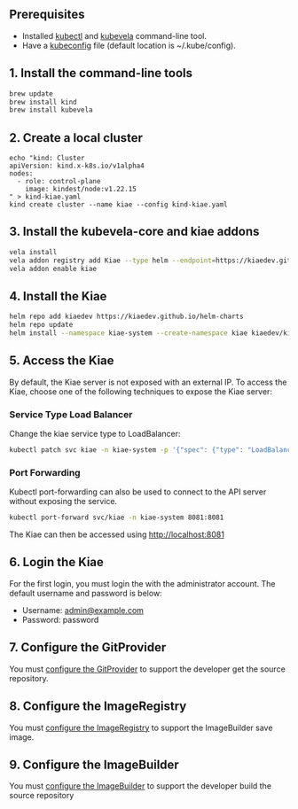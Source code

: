 ## Prerequisites

- Installed [kubectl](https://kubernetes.io/docs/tasks/tools/install-kubectl/) and [kubevela](https://kubevela.net/docs/installation/kubernetes#install-vela-cli) command-line tool.
- Have a [kubeconfig](https://kubernetes.io/docs/tasks/access-application-cluster/configure-access-multiple-clusters/) file (default location is ~/.kube/config).

## 1. Install the command-line tools

```bash
brew update
brew install kind
brew install kubevela
```

## 2. Create a local cluster

```shell
echo "kind: Cluster
apiVersion: kind.x-k8s.io/v1alpha4
nodes:
  - role: control-plane
    image: kindest/node:v1.22.15
" > kind-kiae.yaml
kind create cluster --name kiae --config kind-kiae.yaml
```

## 3. Install the kubevela-core and kiae addons

```bash
vela install
vela addon registry add Kiae --type helm --endpoint=https://kiaedev.github.io/vela-addons
vela addon enable kiae
```

## 4. Install the Kiae

```bash
helm repo add kiaedev https://kiaedev.github.io/helm-charts
helm repo update
helm install --namespace kiae-system --create-namespace kiae kiaedev/kiae
```

## 5. Access the Kiae

By default, the Kiae server is not exposed with an external IP. To access the Kiae, choose one of the following techniques to expose the Kiae server:

### Service Type Load Balancer

Change the kiae service type to LoadBalancer:

```bash
kubectl patch svc kiae -n kiae-system -p '{"spec": {"type": "LoadBalancer"}}'
```

### Port Forwarding

Kubectl port-forwarding can also be used to connect to the API server without exposing the service.

```bash
kubectl port-forward svc/kiae -n kiae-system 8081:8081
```

The Kiae can then be accessed using [http://localhost:8081](http://localhost:8081)

## 6. Login the Kiae

For the first login, you must login the with the administrator account. The default username and password is below:

- Username: admin@example.com
- Password: password

## 7. Configure the GitProvider

You must [configure the GitProvider](/operator-manual/git-provider/) to support the developer get the source repository.

## 8. Configure the ImageRegistry

You must [configure the ImageRegistry](/operator-manual/image-registry/) to support the ImageBuilder save image.

## 9. Configure the ImageBuilder

You must [configure the ImageBuilder](/operator-manual/image-builder/) to support the developer build the source repository
